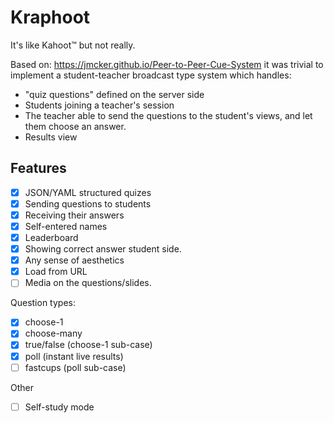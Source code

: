 # Kraphoot

It's like Kahoot™ but not really.

Based on: https://jmcker.github.io/Peer-to-Peer-Cue-System it was trivial to implement a student-teacher broadcast type system which handles:

- "quiz questions" defined on the server side
- Students joining a teacher's session
- The teacher able to send the questions to the student's views, and let them choose an answer.
- Results view


## Features

- [x] JSON/YAML structured quizes
- [x] Sending questions to students
- [x] Receiving their answers
- [x] Self-entered names
- [x] Leaderboard
- [x] Showing correct answer student side.
- [x] Any sense of aesthetics
- [x] Load from URL
- [ ] Media on the questions/slides.

Question types:

- [x] choose-1
- [x] choose-many
- [x] true/false (choose-1 sub-case)
- [x] poll (instant live results)
- [ ] fastcups (poll sub-case)

Other

- [ ] Self-study mode
